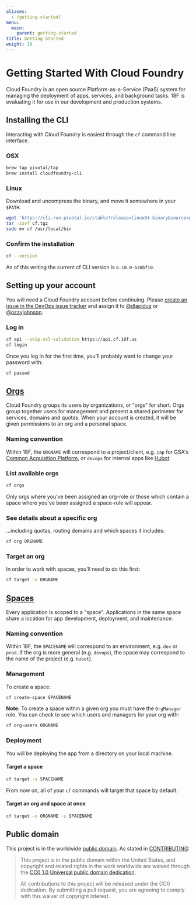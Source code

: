```yaml
---
aliases:
  - /getting-started/
menu:
  main:
    parent: getting-started
title: Getting Started
weight: 10
---
```


# Getting Started With Cloud Foundry

Cloud Foundry is an open source Platform-as-a-Service (PaaS) system for managing the deployment of apps, services, and background tasks. 18F is evaluating it for use in our development and production systems.

## Installing the CLI

Interacting with Cloud Foundry is easiest through the `cf` command line interface.

### OSX

```bash
brew tap pivotal/tap
brew install cloudfoundry-cli
```

### Linux

Download and uncompress the binary, and move it somewhere in your `$PATH`:

```bash
wget 'https://cli.run.pivotal.io/stable?release=linux64-binary&source=github' -O cf.tgz
tar -zxvf cf.tgz
sudo mv cf /usr/local/bin
```

### Confirm the installation

```bash
cf --version
```

As of this writing the current cf CLI version is `6.10.0-b78bf10`.

## Setting up your account

You will need a Cloud Foundry account before continuing. Please [create an issue in the DevOps issue tracker](https://github.com/18F/DevOps/issues/new) and assign it to [@dlapiduz](https://github.com/dlapiduz) or [@ozzyjohnson](https://github.com/ozzyjohnson).

### Log in

```bash
cf api --skip-ssl-validation https://api.cf.18f.us
cf login
```

Once you log in for the first time, you'll probably want to change your password with:

```bash
cf passwd
```

## [Orgs](http://docs.cloudfoundry.org/concepts/roles.html#orgs)

Cloud Foundry groups its users by organizations, or "orgs" for short. Orgs group together users for management and present a shared perimeter for services, domains and quotas. When your account is created, it will be given permissions to an org and a personal space.

### Naming convention

Within 18F, the `ORGNAME` will correspond to a project/client, e.g. `cap` for GSA's [Common Acquisition Platform](https://18f.gsa.gov/dashboard/project/C2/), or `devops` for internal apps like [Hubot](https://github.com/18F/18f-bot).

### List available orgs

```bash
cf orgs
```

Only orgs where you've been assigned an org-role or those which contain a space where you've been assigned a space-role will appear.

### See details about a specific org

...including quotas, routing domains and which spaces it includes:

```bash
cf org ORGNAME
```

### Target an org

In order to work with spaces, you'll need to do this first:

```bash
cf target -o ORGNAME
```

## [Spaces](http://docs.cloudfoundry.org/concepts/roles.html#spaces)

Every application is scoped to a "space". Applications in the same space share a location for app development, deployment, and maintenance.

### Naming convention

Within 18F, the `SPACENAME` will correspond to an environment, e.g. `dev` or `prod`. If the org is more general (e.g. `devops`), the space may correspond to the name of the project (e.g. `hubot`).

### Management

To create a space:

```bash
cf create-space SPACENAME
```

**Note:**  To create a space within a given org you must have the `OrgManager` role. You can check to see which users and managers for your org with:

```bash
cf org-users ORGNAME
```

### Deployment

You will be deploying the app from a directory on your local machine.

#### Target a space

```bash
cf target -s SPACENAME
```

From now on, all of your `cf` commands will target that space by default.

#### Target an org and space at once

```bash
cf target -o ORGNAME -s SPACENAME
```

## Public domain

This project is in the worldwide [public domain](https://github.com/18F/cloud-foundry-notes/blob/master/LICENSE.md). As stated in [CONTRIBUTING](https://github.com/18F/cloud-foundry-notes/blob/master/CONTRIBUTING.md):

> This project is in the public domain within the United States, and copyright and related rights in the work worldwide are waived through the [CC0 1.0 Universal public domain dedication](https://creativecommons.org/publicdomain/zero/1.0/).
>
> All contributions to this project will be released under the CC0 dedication. By submitting a pull request, you are agreeing to comply with this waiver of copyright interest.
